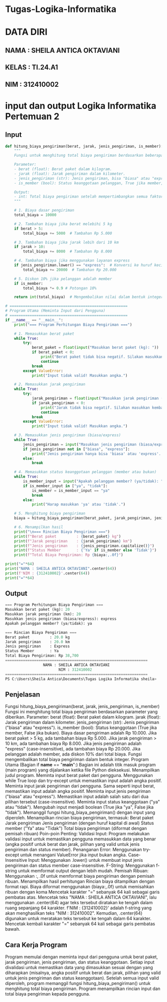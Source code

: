 # Tugas-Logika-Informatika
# DATA DIRI
## NAMA : SHEILA ANTICA OKTAVIANI
## KELAS : TI.24.A1
## NIM : 312410002
# input dan output Logika Informatika Pertemuan 2
## Input
```Python
def hitung_biaya_pengiriman(berat, jarak, jenis_pengiriman, is_member):
    """
    Fungsi untuk menghitung total biaya pengiriman berdasarkan beberapa faktor.

    Parameter:
    - berat (float): Berat paket dalam kilogram.
    - jarak (float): Jarak pengiriman dalam kilometer.
    - jenis_pengiriman (str): Jenis pengiriman, bisa "biasa" atau "express".
    - is_member (bool): Status keanggotaan pelanggan, True jika member, False jika non-member.

    Output:
    - int: Total biaya pengiriman setelah mempertimbangkan semua faktor.
    """

    # 1. Biaya dasar pengiriman
    total_biaya = 10000

    # 2. Tambahan biaya jika berat melebihi 5 kg
    if berat > 5:
        total_biaya += 5000  # Tambahan Rp 5.000

    # 3. Tambahan biaya jika jarak lebih dari 10 km
    if jarak > 10:
        total_biaya += 8000  # Tambahan Rp 8.000

    # 4. Tambahan biaya jika menggunakan layanan express
    if jenis_pengiriman.lower() == "express":  # Konversi ke huruf kecil untuk menghindari kesalahan input
        total_biaya += 20000  # Tambahan Rp 20.000

    # 5. Diskon 10% jika pelanggan adalah member
    if is_member:
        total_biaya *= 0.9 # Potongan 10%

    return int(total_biaya)  # Mengembalikan nilai dalam bentuk integer agar tidak ada desimal

# =====================================================
# Program Utama (Meminta Input dari Pengguna)
# =====================================================
if __name__ == "__main__":
    print("=== Program Perhitungan Biaya Pengiriman ===")

    # 1. Memasukkan berat paket
    while True:
        try:
            berat_paket = float(input("Masukkan berat paket (kg): "))
            if berat_paket < 0:
                print("Berat paket tidak bisa negatif. Silakan masukkan kembali.")
                continue
            break
        except ValueError:
            print("Input tidak valid! Masukkan angka.")

    # 2. Memasukkan jarak pengiriman
    while True:
        try:
            jarak_pengiriman = float(input("Masukkan jarak pengiriman (km): "))
            if jarak_pengiriman < 0:
                print("Jarak tidak bisa negatif. Silakan masukkan kembali.")
                continue
            break
        except ValueError:
            print("Input tidak valid! Masukkan angka.")

    # 3. Memasukkan jenis pengiriman (biasa/express)
    while True:
        jenis_pengiriman = input("Masukkan jenis pengiriman (biasa/express): ").strip().lower()
        if jenis_pengiriman not in ["biasa", "express"]:
            print("Jenis pengiriman hanya bisa 'biasa' atau 'express'. Silakan masukkan kembali.")
        else:
            break

    # 4. Memasukkan status keanggotaan pelanggan (member atau bukan)
    while True:
        is_member_input = input("Apakah pelanggan member? (ya/tidak): ").strip().lower()
        if is_member_input in ["ya", "tidak"]:
            is_member = is_member_input == "ya"
            break
        else:
            print("Harap masukkan 'ya' atau 'tidak'.")

    # 5. Menghitung biaya pengiriman
    biaya = hitung_biaya_pengiriman(berat_paket, jarak_pengiriman, jenis_pengiriman, is_member)

    # 6. Menampilkan hasil
    print("\n=== Rincian Biaya Pengiriman ===")
    print(f"Berat paket         : {berat_paket} kg")
    print(f"Jarak pengiriman    : {jarak_pengiriman} km")
    print(f"Jenis pengiriman    : {jenis_pengiriman.capitalize()}")
    print(f"Status Member       : {'Ya' if is_member else 'Tidak'}")
    print(f"Total Biaya Pengiriman: Rp {biaya:,.0f}")

print("="*64)
print("NAMA : SHEILA ANTICA OKTAVIANI".center(64))
print(f'NIM : {312410002}'.center(64))
print("="*64)
```
## Output
```Python
=== Program Perhitungan Biaya Pengiriman ===
Masukkan berat paket (kg): 20
Masukkan jarak pengiriman (km): 20
Masukkan jenis pengiriman (biasa/express): express
Apakah pelanggan member? (ya/tidak): ya

=== Rincian Biaya Pengiriman ===
Berat paket         : 20.0 kg
Jarak pengiriman    : 20.0 km
Jenis pengiriman    : Express
Status Member       : Ya
Total Biaya Pengiriman: Rp 38,700
================================================================
                 NAMA : SHEILA ANTICA OKTAVIANI
                        NIM : 312410002
================================================================
PS C:\Users\Sheila Antica\Documents\Tugas Logika Informatika sheila> 
```
## Penjelasan 
Fungsi hitung_biaya_pengiriman(berat, jarak, jenis_pengiriman, is_member)
Fungsi ini menghitung total biaya pengiriman berdasarkan parameter yang diberikan.
Parameter:
berat (float): Berat paket dalam kilogram.
jarak (float): Jarak pengiriman dalam kilometer.
jenis_pengiriman (str): Jenis pengiriman ("biasa" atau "express").
is_member (bool): Status keanggotaan (True jika member, False jika bukan).
Biaya dasar pengiriman adalah Rp 10.000.
Jika berat paket > 5 kg, ada tambahan biaya Rp 5.000.
Jika jarak pengiriman > 10 km, ada tambahan biaya Rp 8.000.
Jika jenis pengiriman adalah "express" (case-insensitive), ada tambahan biaya Rp 20.000.
Jika pelanggan adalah member, ada diskon 10% dari total biaya.
Fungsi mengembalikan total biaya pengiriman dalam bentuk integer.
Program Utama (Bagian if __name__ == "__main__":)
Bagian ini adalah titik masuk program (main program) yang dijalankan ketika file Python dieksekusi.
Menampilkan judul program. Meminta input berat paket dari pengguna. Menggunakan while True loop dan try-except untuk memastikan input adalah angka positif.
Meminta input jarak pengiriman dari pengguna. Sama seperti input berat, memastikan input adalah angka positif. Meminta input jenis pengiriman ("biasa" atau "express").
Memastikan input adalah salah satu dari dua pilihan tersebut (case-insensitive).
Meminta input status keanggotaan ("ya" atau "tidak"). Mengubah input menjadi boolean (True jika "ya", False jika "tidak"). Memanggil fungsi hitung_biaya_pengiriman() dengan input yang diperoleh. Menampilkan rincian biaya pengiriman,
termasuk:
Berat paket
Jarak pengiriman
Jenis pengiriman (dengan huruf kapital di awal)
Status member ("Ya" atau "Tidak")
Total biaya pengiriman (diformat dengan pemisah ribuan)
Poin-poin Penting:
Validasi Input: Program melakukan validasi input untuk memastikan pengguna memasukkan data yang benar (angka positif untuk berat dan jarak, pilihan yang valid untuk jenis pengiriman dan status member).
Penanganan Error: Menggunakan try-except untuk menangani ValueError jika input bukan angka.
Case-Insensitive Input: Menggunakan .lower() untuk membuat input jenis pengiriman dan status member case-insensitive.
F-String: Menggunakan f-string untuk memformat output dengan lebih mudah.
Pemisah Ribuan: Menggunakan :, .0f untuk memformat biaya pengiriman dengan pemisah ribuan. Menampilkan hasil perhitungan
Rincian biaya ditampilkan dengan format rapi. Biaya diformat menggunakan {biaya:,.0f} untuk memisahkan ribuan dengan koma
Mencetak karakter "=" sebanyak 64 kali sebagai garis pembatas atas.
Mencetak teks "NAMA : SHEILA ANTICA OKTAVIANI", lalu menggunakan .center(64) agar teks tersebut diratakan ke tengah dalam ruang sepanjang 64 karakter.
f'NIM : {312410002}' adalah f-string yang akan menghasilkan teks "NIM : 312410002".
Kemudian, .center(64) digunakan untuk meratakan teks tersebut ke tengah dalam 64 karakter. Mencetak kembali karakter "=" sebanyak 64 kali sebagai garis pembatas bawah.


## Cara Kerja Program
Program memulai dengan meminta input dari pengguna untuk berat paket, jarak pengiriman, jenis pengiriman, dan status keanggotaan.
Setiap input divalidasi untuk memastikan data yang dimasukkan sesuai dengan yang diharapkan (misalnya, angka positif untuk berat dan jarak, pilihan yang valid untuk jenis pengiriman dan status keanggotaan).
Setelah semua input valid diperoleh, program memanggil fungsi hitung_biaya_pengiriman() untuk menghitung total biaya pengiriman.
Program menampilkan rincian input dan total biaya pengiriman kepada pengguna.
